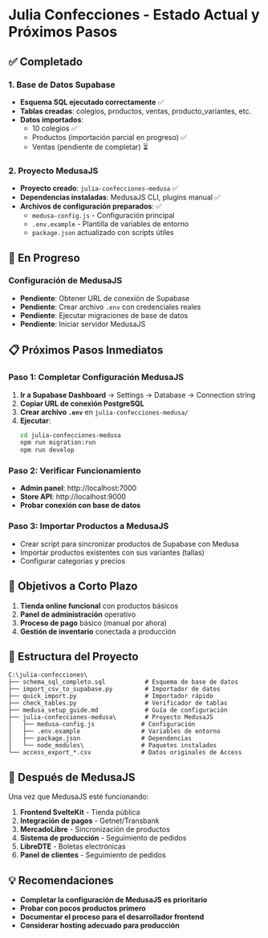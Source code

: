 # Julia Confecciones - Estado Actual y Próximos Pasos

## ✅ Completado

### 1. Base de Datos Supabase
- **Esquema SQL ejecutado correctamente** ✅
- **Tablas creadas**: colegios, productos, ventas, producto_variantes, etc.
- **Datos importados**: 
  - 10 colegios ✅
  - Productos (importación parcial en progreso) ✅
  - Ventas (pendiente de completar) ⏳

### 2. Proyecto MedusaJS
- **Proyecto creado**: `julia-confecciones-medusa` ✅
- **Dependencias instaladas**: MedusaJS CLI, plugins manual ✅
- **Archivos de configuración preparados**: ✅
  - `medusa-config.js` - Configuración principal
  - `.env.example` - Plantilla de variables de entorno
  - `package.json` actualizado con scripts útiles

## 🔄 En Progreso

### Configuración de MedusaJS
- **Pendiente**: Obtener URL de conexión de Supabase
- **Pendiente**: Crear archivo `.env` con credenciales reales
- **Pendiente**: Ejecutar migraciones de base de datos
- **Pendiente**: Iniciar servidor MedusaJS

## 📋 Próximos Pasos Inmediatos

### Paso 1: Completar Configuración MedusaJS
1. **Ir a Supabase Dashboard** → Settings → Database → Connection string
2. **Copiar URL de conexión PostgreSQL**
3. **Crear archivo `.env`** en `julia-confecciones-medusa/`
4. **Ejecutar**:
   ```bash
   cd julia-confecciones-medusa
   npm run migration:run
   npm run develop
   ```

### Paso 2: Verificar Funcionamiento
- **Admin panel**: http://localhost:7000
- **Store API**: http://localhost:9000
- **Probar conexión con base de datos**

### Paso 3: Importar Productos a MedusaJS
- Crear script para sincronizar productos de Supabase con Medusa
- Importar productos existentes con sus variantes (tallas)
- Configurar categorías y precios

## 🎯 Objetivos a Corto Plazo

1. **Tienda online funcional** con productos básicos
2. **Panel de administración** operativo
3. **Proceso de pago** básico (manual por ahora)
4. **Gestión de inventario** conectada a producción

## 📁 Estructura del Proyecto

```
C:\julia-confecciones\
├── schema_sql_completo.sql           # Esquema de base de datos
├── import_csv_to_supabase.py         # Importador de datos
├── quick_import.py                   # Importador rápido
├── check_tables.py                   # Verificador de tablas
├── medusa_setup_guide.md             # Guía de configuración
├── julia-confecciones-medusa\        # Proyecto MedusaJS
│   ├── medusa-config.js             # Configuración
│   ├── .env.example                 # Variables de entorno
│   ├── package.json                 # Dependencias
│   └── node_modules\                # Paquetes instalados
└── access_export_*.csv              # Datos originales de Access
```

## 🚀 Después de MedusaJS

Una vez que MedusaJS esté funcionando:

1. **Frontend SvelteKit** - Tienda pública
2. **Integración de pagos** - Getnet/Transbank
3. **MercadoLibre** - Sincronización de productos
4. **Sistema de producción** - Seguimiento de pedidos
5. **LibreDTE** - Boletas electrónicas
6. **Panel de clientes** - Seguimiento de pedidos

## 💡 Recomendaciones

- **Completar la configuración de MedusaJS es prioritario**
- **Probar con pocos productos primero**
- **Documentar el proceso para el desarrollador frontend**
- **Considerar hosting adecuado para producción**
